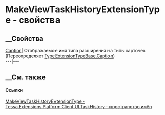 # MakeViewTaskHistoryExtensionType - свойства
##  __Свойства
[Caption](P_Tessa_Extensions_Platform_Client_UI_TaskHistory_MakeViewTaskHistoryExtensionType_Caption.htm)|
Отображаемое имя типа расширения на типы карточек.  
(Переопределяет
[TypeExtensionTypeBase.Caption](P_Tessa_UI_Cards_Extensions_TypeExtensionTypeBase_Caption.htm))  
---|---  
##  __См. также
#### Ссылки
[MakeViewTaskHistoryExtensionType -
](T_Tessa_Extensions_Platform_Client_UI_TaskHistory_MakeViewTaskHistoryExtensionType.htm)
[Tessa.Extensions.Platform.Client.UI.TaskHistory - пространство
имён](N_Tessa_Extensions_Platform_Client_UI_TaskHistory.htm)
